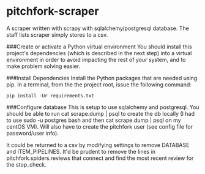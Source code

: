 # pitchfork-scraper

A scraper written with scrapy with sqlalchemy/postgresql database. The staff lists scraper simply stores to a csv.

###Create or activate a Python virtual environment
You should install this project's dependencies (which is described in the next step) into a virtual environment
in order to avoid impacting the rest of your system, and to make problem solving easier.

###Install Dependencies
Install the Python packages that are needed using pip. In a terminal,
from the the project root, issue the following command:

    pip install -Ur requirements.txt

###Configure database
This is setup to use sqlalchemy and postgresql. You should be able to run cat scrape.dump | psql to create the db locally (I had to use sudo -u postgres bash and then cat scrape.dump | psql on my centOS VM). Will also have to create the pitchfork user (see config file for password/user info).

It could be returned to a csv by modifying settings to remove DATABASE and ITEM_PIPELINES. It'd be prudent
to remove the lines in pitchfork.spiders.reviews that connect and find the most recent review for the stop_check.
